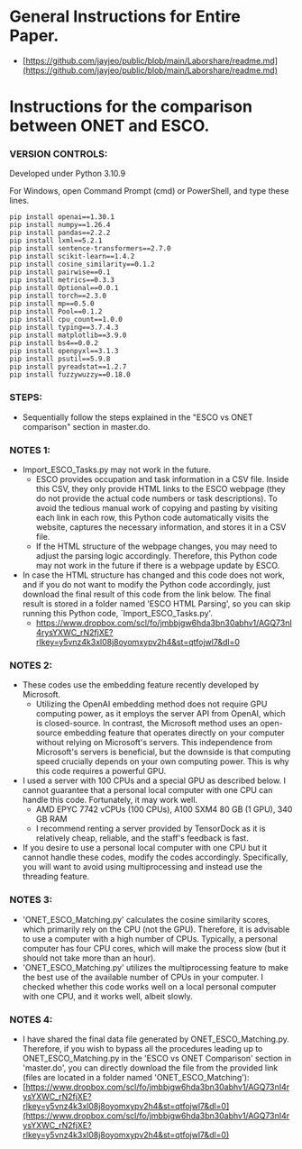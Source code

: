 # General Instructions for Entire Paper.
  * [https://github.com/jayjeo/public/blob/main/Laborshare/readme.md](https://github.com/jayjeo/public/blob/main/Laborshare/readme.md)

# Instructions for the comparison between ONET and ESCO. 

### VERSION CONTROLS:
Developed under Python 3.10.9

For Windows, open Command Prompt (cmd) or PowerShell, and type these lines. 
```
pip install openai==1.30.1
pip install numpy==1.26.4
pip install pandas==2.2.2
pip install lxml==5.2.1
pip install sentence-transformers==2.7.0
pip install scikit-learn==1.4.2
pip install cosine_similarity==0.1.2
pip install pairwise==0.1
pip install metrics==0.3.3
pip install Optional==0.0.1
pip install torch==2.3.0
pip install mp==0.5.0
pip install Pool==0.1.2
pip install cpu_count==1.0.0
pip install typing==3.7.4.3
pip install matplotlib==3.9.0
pip install bs4==0.0.2
pip install openpyxl==3.1.3
pip install psutil==5.9.8
pip install pyreadstat==1.2.7
pip install fuzzywuzzy==0.18.0
```

### STEPS:
  * Sequentially follow the steps explained in the "ESCO vs ONET comparison" section in master.do.

### NOTES 1:
  * Import_ESCO_Tasks.py may not work in the future.
    * ESCO provides occupation and task information in a CSV file. Inside this CSV, they only provide HTML links to the ESCO webpage (they do not provide the actual code numbers or task descriptions). To avoid the tedious manual work of copying and pasting by visiting each link in each row, this Python code automatically visits the website, captures the necessary information, and stores it in a CSV file.
    * If the HTML structure of the webpage changes, you may need to adjust the parsing logic accordingly. Therefore, this Python code may not work in the future if there is a webpage update by ESCO.
  * In case the HTML structure has changed and this code does not work, and if you do not want to modify the Python code accordingly, just download the final result of this code from the link below. The final result is stored in a folder named 'ESCO HTML Parsing', so you can skip running this Python code, `Import_ESCO_Tasks.py'.
    * https://www.dropbox.com/scl/fo/jmbbjgw6hda3bn30abhv1/AGQ73nI4rysYXWC_rN2fjXE?rlkey=y5vnz4k3xl08j8oyomxypv2h4&st=qtfojwl7&dl=0

### NOTES 2:
  * These codes use the embedding feature recently developed by Microsoft.
    * Utilizing the OpenAI embedding method does not require GPU computing power, as it employs the server API from OpenAI, which is closed-source. In contrast, the Microsoft method uses an open-source embedding feature that operates directly on your computer without relying on Microsoft's servers. This independence from Microsoft's servers is beneficial, but the downside is that computing speed crucially depends on your own computing power. This is why this code requires a powerful GPU.
  * I used a server with 100 CPUs and a special GPU as described below. I cannot guarantee that a personal local computer with one CPU can handle this code. Fortunately, it may work well.
    *  AMD EPYC 7742 vCPUs (100 CPUs), A100 SXM4 80 GB (1 GPU), 340 GB RAM
    *  I recommend renting a server provided by TensorDock as it is relatively cheap, reliable, and the staff's feedback is fast.
  * If you desire to use a personal local computer with one CPU but it cannot handle these codes, modify the codes accordingly. Specifically, you will want to avoid using multiprocessing and instead use the threading feature.

### NOTES 3:
  * 'ONET_ESCO_Matching.py' calculates the cosine similarity scores, which primarily rely on the CPU (not the GPU). Therefore, it is advisable to use a computer with a high number of CPUs. Typically, a personal computer has four CPU cores, which will make the process slow (but it should not take more than an hour).
  * 'ONET_ESCO_Matching.py' utilizes the multiprocessing feature to make the best use of the available number of CPUs in your computer. I checked whether this code works well on a local personal computer with one CPU, and it works well, albeit slowly.

### NOTES 4:
  * I have shared the final data file generated by ONET_ESCO_Matching.py. Therefore, if you wish to bypass all the procedures leading up to ONET_ESCO_Matching.py in the 'ESCO vs ONET Comparison' section in 'master.do', you can directly download the file from the provided link (files are located in a folder named 'ONET_ESCO_Matching'):
  * [https://www.dropbox.com/scl/fo/jmbbjgw6hda3bn30abhv1/AGQ73nI4rysYXWC_rN2fjXE?rlkey=y5vnz4k3xl08j8oyomxypv2h4&st=qtfojwl7&dl=0](https://www.dropbox.com/scl/fo/jmbbjgw6hda3bn30abhv1/AGQ73nI4rysYXWC_rN2fjXE?rlkey=y5vnz4k3xl08j8oyomxypv2h4&st=qtfojwl7&dl=0)

